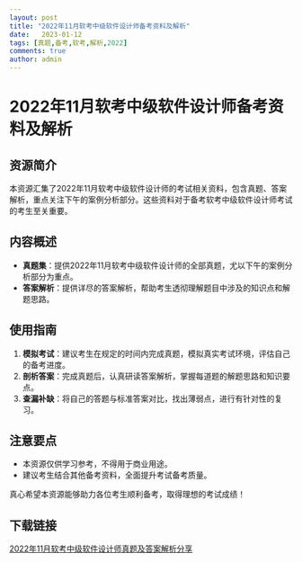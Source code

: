 ```yaml
---
layout: post
title: "2022年11月软考中级软件设计师备考资料及解析"
date:   2023-01-12
tags: [真题,备考,软考,解析,2022]
comments: true
author: admin
---
```

# 2022年11月软考中级软件设计师备考资料及解析

## 资源简介

本资源汇集了2022年11月软考中级软件设计师的考试相关资料，包含真题、答案解析，重点关注下午的案例分析部分。这些资料对于备考软考中级软件设计师考试的考生至关重要。

## 内容概述

- **真题集**：提供2022年11月软考中级软件设计师的全部真题，尤以下午的案例分析部分为重点。
- **答案解析**：提供详尽的答案解析，帮助考生透彻理解题目中涉及的知识点和解题思路。

## 使用指南

1. **模拟考试**：建议考生在规定的时间内完成真题，模拟真实考试环境，评估自己的备考进度。
2. **剖析答案**：完成真题后，认真研读答案解析，掌握每道题的解题思路和知识要点。
3. **查漏补缺**：将自己的答题与标准答案对比，找出薄弱点，进行有针对性的复习。

## 注意要点

- 本资源仅供学习参考，不得用于商业用途。
- 建议考生结合其他备考资料，全面提升考试备考质量。

真心希望本资源能够助力各位考生顺利备考，取得理想的考试成绩！

## 下载链接

[2022年11月软考中级软件设计师真题及答案解析分享](https://pan.quark.cn/s/3e70346de003)